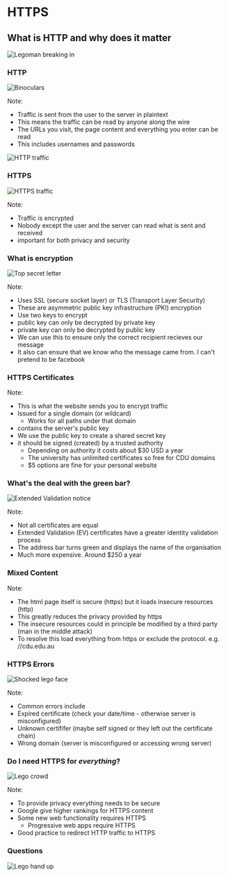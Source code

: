 # HTTPS
## What is HTTP and why does it matter
![Legoman breaking in](images/lego-568042_1280.jpg)



### HTTP
![Binoculars](images/binoculars-1209011_1280.jpg)

Note:
* Traffic is sent from the user to the server in plaintext
* This means the traffic can be read by anyone along the wire
* The URLs you visit, the page content and everything you enter can be read
* This includes usernames and passwords


![HTTP traffic](images/http_traffic.png)



### HTTPS
![HTTPS traffic](images/https_traffic.png)

Note:
* Traffic is encrypted
* Nobody except the user and the server can read what is sent and received
* important for both privacy and security



### What is encryption
![Top secret letter](images/secret-3037639_1280.jpg)

Note:
* Uses SSL (secure socket layer) or TLS (Transport Layer Security)
* These are asymmetric public key infrastructure (PKI) encryption
* Use two keys to encrypt
 * public key can only be decrypted by private key
 * private key can only be decrypted by public key
* We can use this to ensure only the correct recipient recieves our message
* It also can ensure that we know who the message came from. I can't pretend to be facebook



### HTTPS Certificates

Note:
* This is what the website sends you to encrypt traffic
* Issued for a single domain (or wildcard)
	* Works for all paths under that domain
* contains the server's public key
* We use the public key to create a shared secret key
* it should be signed (created) by a trusted authority
	* Depending on authority it costs about $30 USD a year
	* The university has unlimited certificates so free for CDU domains
	* $5 options are fine for your personal website



### What's the deal with the green bar?
![Extended Validation notice](images/ev_certifcate.png)

Note:
* Not all certificates are equal
* Extended Validation (EV) certificates have a greater identity validation process
* The address bar turns green and displays the name of the organisation
* Much more expensive. Around $250 a year



### Mixed Content

Note:
* The html page itself is secure (https) but it loads insecure resources (http)
* This greatly reduces the privacy provided by https
* The insecure resources could in principle be modified by a third party (man in the middle attack)
* To resolve this load everything from https or exclude the protocol. e.g. //cdu.edu.au



### HTTPS Errors
![Shocked lego face](images/toy-37513_1280.png)

Note:
* Common errors include
 * Expired certificate (check your date/time - otherwise server is misconfigured)
 * Unknown certififer (maybe self signed or they left out the certificate chain)
 * Wrong domain (server is misconfigured or accessing wrong server)



### Do I need HTTPS for *everything*?
![Lego crowd](images/lego-1044891_1280.jpg)

Note:
* To provide privacy everything needs to be secure
* Google give higher rankings for HTTPS content
* Some new web functionality requires HTTPS
	* Progressive web apps require HTTPS
* Good practice to redirect HTTP traffic to HTTPS



### Questions
![Lego hand up](images/hand-plastic-finger-macro-yellow-closeup-281276-pxhere.com.jpg)

